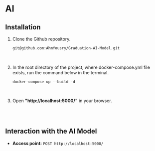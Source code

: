 # AI

## Installation

1. Clone the Github repository.

    ```bash
    git@github.com:AhmYousry/Graduation-AI-Model.git
    ```
<br />

2. In the root directory of the project, where docker-compose.yml file exists, run the command below in the terminal.

    ```terminal
    docker-compose up --build -d
    ```
<br />

3. Open **"http://localhost:5000/"** in your browser.
<br />
<br />

## Interaction with the AI Model

- **Access point:**  `POST http://localhost:5000/`
<br />

